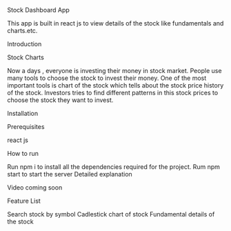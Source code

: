Stock Dashboard App

This app is built in react js to view details of the stock like fundamentals and charts.etc.

Introduction

Stock Charts

Now a days , everyone is investing their money in stock market. People use many tools to choose the stock to invest their money. One of the most important tools is chart of the stock which tells about the stock price history of the stock. Investors tries to find different patterns in this stock prices to choose the stock they want to invest.

Installation

Prerequisites

react js

How to run

Run npm i to install all the dependencies required for the project.
Rum npm start to start the server
Detailed explanation

Video coming soon

Feature List

Search stock by symbol
Cadlestick chart of stock
Fundamental details of the stock
